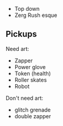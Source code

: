 - Top down
- Zerg Rush esque

## Pickups

Need art:
- Zapper
- Power glove
- Token (health)
- Roller skates
- Robot

Don't need art:
- glitch grenade
- double zapper